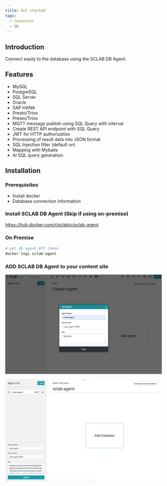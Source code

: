 ```yaml
---
title: Get started
tags:
  - Connector
  - DB
---
```


## Introduction
Connect easily to the database using the SCLAB DB Agent.

## Features
- MySQL
- PostgreSQL
- SQL Server
- Oracle
- SAP HANA
- Presto/Trino
- Presto/Trino
- MQTT message publish using SQL Query with interval
- Create REST API endpoint with SQL Query
- JWT for HTTP authorization
- Processing of result data into JSON format
- SQL Injection filter (default on)
- Mapping with Mybatis
- AI SQL query generation

## Installation

### Prerequisites
- Install docker
- Database connection information

### Install SCLAB DB Agent (Skip if using on-premise)
https://hub.docker.com/r/sclabio/sclab-agent

### On Premise 
```bash
# get db agent API token
docker logs sclab-agent
```

### ADD SCLAB DB Agent to your content site
![ADD SCLAB DB Agent Screenshot](./ADDAgent.png)

![ADD SCLAB DB Agent Complete Screenshot](./ADDagentComplete.png)